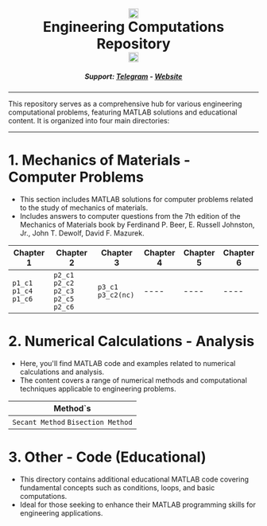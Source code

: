 <h1 align='center'><center><img src="https://api.amirhh-04.ir/languages/matlab.png" alt="FIREAC logo" height="20" width="20"></center>   Engineering Computations Repository   <center><img src="https://api.amirhh-04.ir/languages/matlab.png" alt="Matlab logo" height="20" width="20"></center></a></h1>
<h5 align='center'>Support: <a href='https://t.me/amirhh_04'>Telegram</a> - <a href='https://amirhh-04.ir/'>Website</a></h5>

---

This repository serves as a comprehensive hub for various engineering computational problems, featuring MATLAB solutions and educational content. It is organized into four main directories:

---

# 1. Mechanics of Materials - Computer Problems
- This section includes MATLAB solutions for computer problems related to the study of mechanics of materials.
- Includes answers to computer questions from the 7th edition of the Mechanics of Materials book by Ferdinand P. Beer, E. Russell Johnston, Jr., John T. Dewolf, David F. Mazurek.

|  Chapter 1  |  Chapter 2  |  Chapter 3  |  Chapter 4  |  Chapter 5  |  Chapter 6  | 
|-------------|-------------|-------------|-------------|-------------|-------------|
|`p1_c1`  `p1_c4`  `p1_c6`|`p2_c1`  `p2_c2`  `p2_c3`  `p2_c5`  `p2_c6`|`p3_c1`  `p3_c2(nc)`| ---- | ---- | ---- |

# 2. Numerical Calculations - Analysis
- Here, you'll find MATLAB code and examples related to numerical calculations and analysis.
- The content covers a range of numerical methods and computational techniques applicable to engineering problems.

|  Method`s  |
|------------|
|`Secant Method` `Bisection Method`|

# 3. Other - Code (Educational)
- This directory contains additional educational MATLAB code covering fundamental concepts such as conditions, loops, and basic computations.
- Ideal for those seeking to enhance their MATLAB programming skills for engineering applications.
